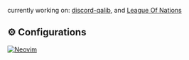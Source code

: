 currently working on: [discord-qalib](https://github.com/YousefEZ/discord-qalib), and [League Of Nations](https://github.com/YousefEZ/LeagueOfNations)


## ⚙️ Configurations
[![Neovim](https://img.shields.io/badge/NeoVim-%2357A143.svg?&style=for-the-badge&logo=neovim&logoColor=white)](https://github.com/YousefEZ/nvim)
